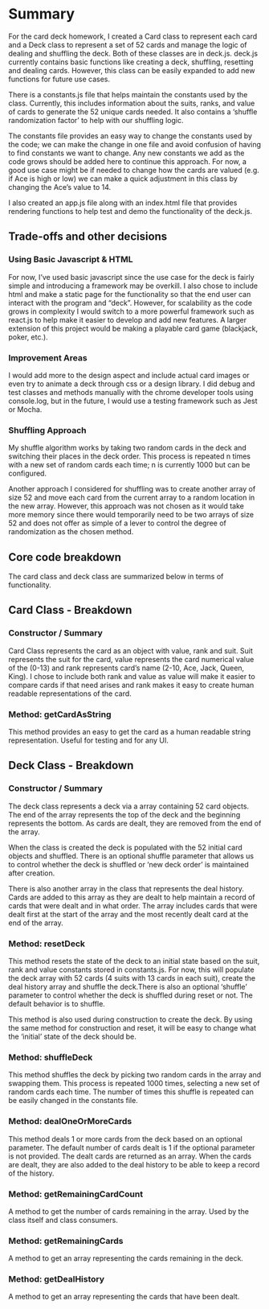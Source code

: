 # Summary
For the card deck homework, I created a Card class to represent each card and a Deck class to represent a set of 52 cards and manage the logic of dealing and shuffling the deck. Both of these classes are in deck.js. deck.js currently contains basic functions like creating a deck, shuffling, resetting and dealing cards. However, this class can be easily expanded to add new functions for future use cases.

There is a constants.js file that helps maintain the constants used by the class. Currently, this includes information about the suits, ranks, and value of cards to generate the 52 unique cards needed. It also contains a ‘shuffle randomization factor’ to help with our shuffling logic.

The constants file provides an easy way to change the constants used by the code; we can make the change in one file and avoid confusion of having to find constants we want to change. Any new constants we add as the code grows should be added here to continue this approach. For now, a good use case might be if needed to change how the cards are valued (e.g. if Ace is high or low) we can make a quick adjustment in this class by changing the Ace’s value to 14.

I also created an app.js file along with an index.html file that provides rendering functions to help test and demo the functionality of the deck.js.

## Trade-offs and other decisions

### Using Basic Javascript & HTML
For now, I’ve used basic javascript since the use case for the deck is fairly simple and introducing a framework may be overkill. I also chose to include html and make a static page for the functionality so that the end user can interact with the program and “deck”.  However, for scalability as the code grows in complexity I would switch to a more powerful framework such as react.js to help make it easier to develop and add new features. A larger extension of this project would be making a playable card game (blackjack, poker, etc.). 

### Improvement Areas
I would add more to the design aspect and include actual card images or even try to animate a deck through css or a design library. I did debug and test classes and methods manually with the chrome developer tools using console.log, but in the future, I would use a testing framework such as Jest or Mocha. 

### Shuffling Approach
My shuffle algorithm works by taking two random cards in the deck and switching their places in the deck order. This process is repeated n times with a new set of random cards each time; n is currently 1000 but can be configured.

Another approach I considered for shuffling was to create another array of size 52 and move each card from the current array to a random location in the new array. However, this approach was not chosen as it would take more memory since there would temporarily need to be two arrays of size 52 and does not offer as simple of a lever to control the degree of randomization as the chosen method.

## Core code breakdown
The card class and deck class are summarized below in terms of functionality. 

## Card Class - Breakdown

### Constructor / Summary
Card Class represents the card as an object with value, rank and suit. Suit represents the suit for the card, value represents the card numerical value of the (0-13) and rank represents card’s name (2-10, Ace, Jack, Queen, King). I chose to include both rank and value as value will make it easier to compare cards if that need arises and rank makes it easy to create human readable representations of the card. 

### Method: getCardAsString
This method provides an easy to get the card as a human readable string representation. Useful for testing and for any UI.


## Deck Class - Breakdown

### Constructor / Summary
The deck class represents a deck via a array containing 52 card objects. The end of the array represents the top of the deck and the beginning represents the bottom. As cards are dealt, they are removed from the end of the array. 

When the class is created the deck is populated with the 52 initial card objects and shuffled. There is an optional shuffle parameter that allows us to control whether the deck is shuffled or ‘new deck order’ is maintained after creation. 

There is also another array in the class that represents the deal history. Cards are added to this array as they are dealt to help maintain a record of cards that were dealt and in what order. The array includes cards that were dealt first at the start of the array and the most recently dealt card at the end of the array.


### Method: resetDeck 
This method resets the state of the deck to an initial state based on the suit, rank and value constants stored in constants.js. For now, this will populate the deck array with 52 cards (4 suits with 13 cards in each suit), create the deal history array and shuffle the deck.There is also an optional ‘shuffle’ parameter to control whether the deck is shuffled during reset or not. The default behavior is to shuffle.

This method is also used during construction to create the deck. By using the same method for construction and reset, it will be easy to change what the ‘initial’ state of the deck should be. 

### Method: shuffleDeck
This method shuffles the deck by picking two random cards in the array and swapping them. This process is repeated 1000 times, selecting a new set of random cards each time. The number of times this shuffle is repeated can be easily changed in the constants file.


### Method: dealOneOrMoreCards
This method deals 1 or more cards from the deck based on an optional parameter. The default number of cards dealt is 1 if the optional parameter is not provided. The dealt cards are returned as an array. When the cards are dealt, they are also added to the deal history to be able to keep a record of the history. 


### Method: getRemainingCardCount
A method to get the number of cards remaining in the array. Used by the class itself and class consumers. 

### Method: getRemainingCards
A method to get an array representing the cards remaining in the deck.

### Method: getDealHistory
A method to get an array representing the cards that have been dealt.


